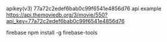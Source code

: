 apikey(v3) 77a72c2edef6bab0c99f6541e4856d76
api example https://api.themoviedb.org/3/movie/550?api_key=77a72c2edef6bab0c99f6541e4856d76

firebase npm install -g firebase-tools
